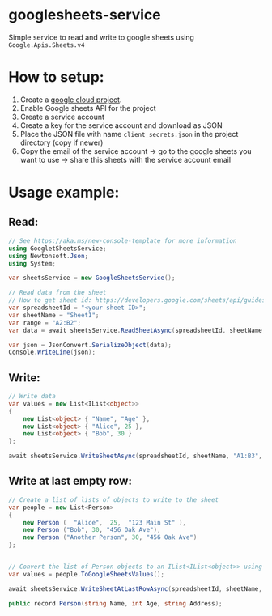 # googlesheets-service
Simple service to read and write to google sheets using `Google.Apis.Sheets.v4`
# How to setup:
1. Create a [google cloud project](https://console.cloud.google.com/).
2. Enable Google sheets API for the project
3. Create a service account
4. Create a key for the service account and download as JSON
5. Place the JSON file with name `client_secrets.json` in the project directory (copy if newer)
6. Copy the email of the service account -> go to the google sheets you want to use -> share this sheets with the service account email
# Usage example:

## Read:
```c#
// See https://aka.ms/new-console-template for more information
using GoogletSheetsService;
using Newtonsoft.Json;
using System;

var sheetsService = new GoogleSheetsService();

// Read data from the sheet
// How to get sheet id: https://developers.google.com/sheets/api/guides/concepts
var spreadsheetId = "<your sheet ID>";
var sheetName = "Sheet1";
var range = "A2:B2";
var data = await sheetsService.ReadSheetAsync(spreadsheetId, sheetName, range);

var json = JsonConvert.SerializeObject(data);
Console.WriteLine(json);
```
## Write:
```c#
// Write data
var values = new List<IList<object>>
{
    new List<object> { "Name", "Age" },
    new List<object> { "Alice", 25 },
    new List<object> { "Bob", 30 }
};

await sheetsService.WriteSheetAsync(spreadsheetId, sheetName, "A1:B3", values);
```
## Write at last empty row:
```c#
// Create a list of lists of objects to write to the sheet
var people = new List<Person>
{
    new Person (  "Alice",  25,  "123 Main St" ),
    new Person ("Bob", 30, "456 Oak Ave"),
    new Person ("Another Person", 30, "456 Oak Ave")
};


// Convert the list of Person objects to an IList<IList<object>> using reflection
var values = people.ToGoogleSheetsValues();

await sheetsService.WriteSheetAtLastRowAsync(spreadsheetId, sheetName, values);

public record Person(string Name, int Age, string Address);
```
